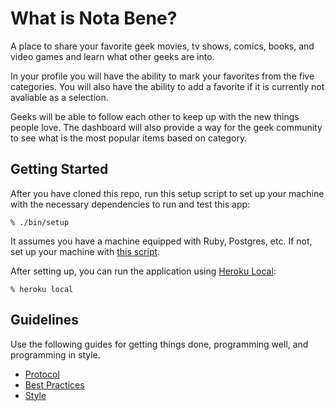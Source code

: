 # What is Nota Bene?
A place to share your favorite geek movies, tv shows, comics, books, and video
games and learn what other geeks are into.

In your profile you will have the ability to mark your favorites from the five
categories. You will also have the ability to add a favorite if it is currently
not avaliable as a selection.

Geeks will be able to follow each other to keep up with the new things people
love. The dashboard will also provide a way for the geek community to see what
is the most popular items based on category.

## Getting Started

After you have cloned this repo, run this setup script to set up your machine
with the necessary dependencies to run and test this app:

    % ./bin/setup

It assumes you have a machine equipped with Ruby, Postgres, etc. If not, set up
your machine with [this script].

[this script]: https://github.com/thoughtbot/laptop

After setting up, you can run the application using [Heroku Local]:

    % heroku local

[Heroku Local]: https://devcenter.heroku.com/articles/heroku-local

## Guidelines

Use the following guides for getting things done, programming well, and
programming in style.

* [Protocol](http://github.com/thoughtbot/guides/blob/master/protocol)
* [Best
  Practices](http://github.com/thoughtbot/guides/blob/master/best-practices)
* [Style](http://github.com/thoughtbot/guides/blob/master/style)

